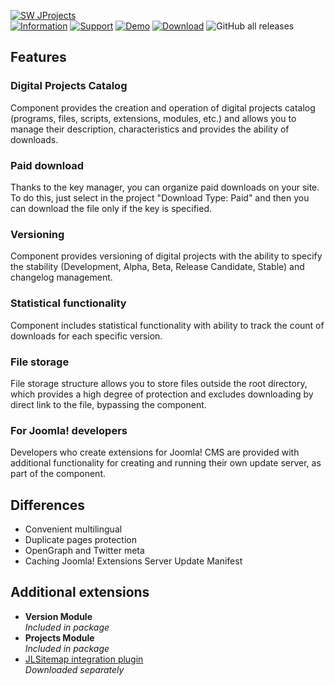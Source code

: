 [![SW JProjects](https://www.septdir.com/images/solutions/projects/1/en-GB/cover.jpg)](https://www.septdir.com/solutions/joomla/components/swjprojects)  
[![Information](https://img.shields.io/badge/information--0.svg?style=for-the-badge&colorA=555&colorB=555&logoWidth=20)](https://www.septdir.com/solutions/joomla/components/swjprojects)
[![Support](https://img.shields.io/badge/support--0.svg?style=for-the-badge&colorA=555&colorB=555&logoWidth=20)](https://www.septdir.com/support#solution=swjprojects)
[![Demo](https://img.shields.io/badge/demo--0.svg?style=for-the-badge&colorA=555&colorB=555&logoWidth=20)](https://joomla.septdir.com/swjprojects)
[![Download](https://img.shields.io/github/release/WebTolk/SWJProjects.svg?style=for-the-badge&colorA=555&colorB=1e87f0&label=download)](https://www.septdir.com/solutions/download?element=pkg_swjprojects)
![GitHub all releases](https://img.shields.io/github/downloads/WebTolk/SWJProjects/total?style=for-the-badge&colorA=555&colorB=555&logoWidth=20)  

## Features
### Digital Projects Catalog
Component provides the creation and operation of digital projects catalog (programs, files, scripts, extensions, modules, etc.) and allows you to manage their description, characteristics and provides the ability of downloads.

### Paid download
Thanks to the key manager, you can organize paid downloads on your site.  
To do this, just select in the project "Download Type: Paid" and then you can download the file only if the key is specified.

### Versioning
Component provides versioning of digital projects with the ability to specify the stability (Development, Alpha, Beta, Release Candidate, Stable) and changelog management.

### Statistical functionality
Component includes statistical functionality with ability to track the count of downloads for each specific version.

### File storage
File storage structure allows you to store files outside the root directory, which provides a high degree of protection and excludes downloading by direct link to the file, bypassing the component.

### For Joomla! developers
Developers who create extensions for Joomla! CMS are provided with additional functionality for creating and running their own update server, as part of the component.

## Differences
* Convenient multilingual
* Duplicate pages protection
* OpenGraph and Twitter meta
* Caching Joomla! Extensions Server Update Manifest

## Additional extensions
* **Version Module**  
*Included in package*
* **Projects Module**  
*Included in package*
* [JLSitemap integration plugin](https://www.septdir.com/solutions/joomla/plugins/jlsitemap-swjprojects)  
*Downloaded separately*

